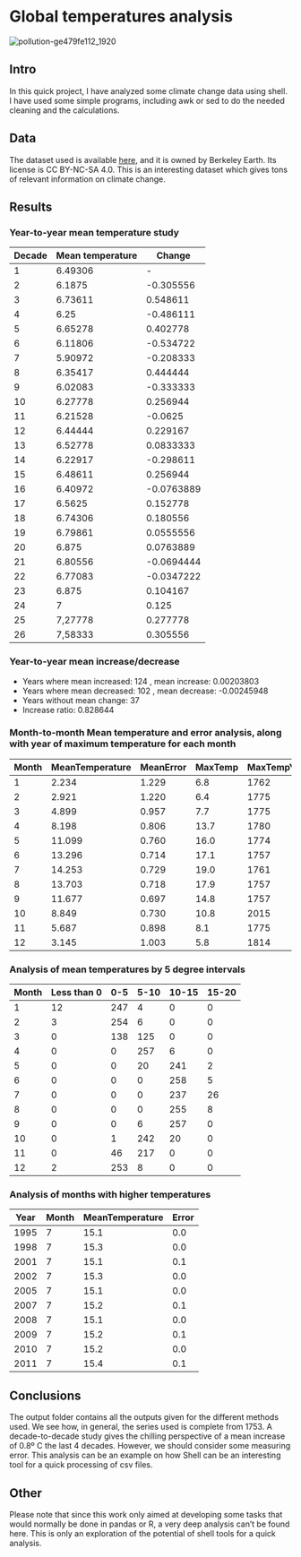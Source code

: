 # Global temperatures analysis

![pollution-ge479fe112_1920](https://user-images.githubusercontent.com/81832365/215517809-6fe64560-e1a8-4b55-820b-d1d80bcbba2a.jpg)


## Intro

In this quick project, I have analyzed some climate change data using shell. I have used some simple programs, including awk or sed to do the needed cleaning and the calculations.

## Data

The dataset used is available [here](https://www.kaggle.com/berkeleyearth/climate-change-earth-surface-temperature-data), and it is owned by Berkeley Earth. Its license is CC BY-NC-SA 4.0. This is an interesting dataset which gives tons of relevant information on climate change. 

## Results

### Year-to-year mean temperature study


| Decade | Mean temperature | Change       |
| ------ | ---------------- | ------------ |
| 1      | 6.49306          | -            |
| 2      | 6.1875           | -0.305556    |
| 3      | 6.73611          | 0.548611     |
| 4      | 6.25             | -0.486111    |
| 5      | 6.65278          | 0.402778     |
| 6      | 6.11806          | -0.534722    |
| 7      | 5.90972          | -0.208333    |
| 8      | 6.35417          | 0.444444     |
| 9      | 6.02083          | -0.333333    |
| 10     | 6.27778          | 0.256944     |
| 11     | 6.21528          | -0.0625      |
| 12     | 6.44444          | 0.229167     |
| 13     | 6.52778          | 0.0833333    |
| 14     | 6.22917          | -0.298611    |
| 15     | 6.48611          | 0.256944     |
| 16     | 6.40972          | -0.0763889   |
| 17     | 6.5625           | 0.152778     |
| 18     | 6.74306          | 0.180556     |
| 19     | 6.79861          | 0.0555556    |
| 20     | 6.875            | 0.0763889    |
| 21     | 6.80556          | -0.0694444   |
| 22     | 6.77083          | -0.0347222   |
| 23     | 6.875            | 0.104167     |
| 24     | 7                | 0.125        |
| 25     | 7,27778          | 0.277778     |
| 26     | 7,58333          | 0.305556     |
 
### Year-to-year mean increase/decrease
 
+ Years where mean increased: 124 , mean increase: 0.00203803
+ Years where mean decreased: 102 , mean decrease: -0.00245948
+ Years without mean change: 37
+ Increase ratio: 0.828644
 
### Month-to-month Mean temperature and error analysis, along with year of maximum temperature for each month
 
| Month | MeanTemperature | MeanError | MaxTemp | MaxTempYear| MaxError |
| ----- | ----------------| --------- | ------- | -----------| -------- |
|     1 |           2.234 |     1.229 |     6.8 |       1762 |      3.7 |
|     2 |           2.921 |     1.220 |     6.4 |       1775 |      3.1 |
|     3 |           4.899 |     0.957 |     7.7 |       1775 |      2.3 |
|     4 |           8.198 |     0.806 |    13.7 |       1780 |      3.0 |
|     5 |          11.099 |     0.760 |    16.0 |       1774 |      2.5 |
|     6 |          13.296 |     0.714 |    17.1 |       1757 |      4.5 |
|     7 |          14.253 |     0.729 |    19.0 |       1761 |      2.6 |
|     8 |          13.703 |     0.718 |    17.9 |       1757 |      4.0 |
|     9 |          11.677 |     0.697 |    14.8 |       1757 |      3.1 |
|    10 |           8.849 |     0.730 |    10.8 |       2015 |      0.1 |
|    11 |           5.687 |     0.898 |     8.1 |       1775 |      4.5 |
|    12 |           3.145 |     1.003 |     5.8 |       1814 |      4.2 |
 
### Analysis of mean temperatures by 5 degree intervals
 
| Month | Less than 0 | 0-5 | 5-10 | 10-15 | 15-20 |
| ----- | ---------- | --- | ---- | ----- | ----- |
|     1 |         12 | 247 |    4 |     0 |     0 |
|     2 |          3 | 254 |    6 |     0 |     0 |
|     3 |          0 | 138 |  125 |     0 |     0 |
|     4 |          0 |   0 |  257 |     6 |     0 |
|     5 |          0 |   0 |   20 |   241 |     2 |
|     6 |          0 |   0 |    0 |   258 |     5 |
|     7 |          0 |   0 |    0 |   237 |    26 |
|     8 |          0 |   0 |    0 |   255 |     8 |
|     9 |          0 |   0 |    6 |   257 |     0 |
|    10 |          0 |   1 |  242 |    20 |     0 |
|    11 |          0 |  46 |  217 |     0 |     0 |
|    12 |          2 | 253 |    8 |     0 |     0 |
 

### Analysis of months with higher temperatures

 
|  Year | Month | MeanTemperature | Error |
| ----- | ----- | --------------- | ----- |
| 1995 |     7 |            15.1 |   0.0 |
| 1998 |     7 |            15.3 |   0.0 |
| 2001 |     7 |            15.1 |   0.1 |
| 2002 |     7 |            15.3 |   0.0 |
| 2005 |     7 |            15.1 |   0.0 |
| 2007 |     7 |            15.2 |   0.1 |
| 2008 |     7 |            15.1 |   0.0 |
| 2009 |     7 |            15.2 |   0.1 |
| 2010 |     7 |            15.2 |   0.0 |
| 2011 |     7 |            15.4 |   0.1 |

## Conclusions

The output folder contains all the outputs given for the different methods used. 
We see how, in general, the series used is complete from 1753. A decade-to-decade study gives the chilling perspective of a mean increase of 0.8º C the last 4 decades. However, we should consider some measuring error. 
This analysis can be an example on how Shell can be an interesting tool for a quick processing of csv files.

## Other

Please note that since this work only aimed at developing some tasks that would normally be done in pandas or R, a very deep analysis can’t be found here. This is only an exploration of the potential of shell tools for a quick analysis.
